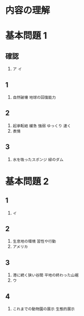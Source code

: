 内容の理解
===
# 基本問題 1
## 確認
1. `ア` `イ`
## 1
1. `自然破壊` `地球の回復能力`
## 2
1. `起承転結` `緩急` `強弱` `ゆっくり` `速く`
1. `表情`
## 3
1. `水を吸ったスポンジ` `緑のダム`
# 基本問題 2
## 1
1. `イ`
## 2
1. `生息地の環境` `習性や行動`
1. `アメリカ`
## 3
1. `港に続く狭い谷間` `平地の終わった山裾`
1. `ウ`
## 4
1. `これまでの動物園の展示` `生態的展示`

